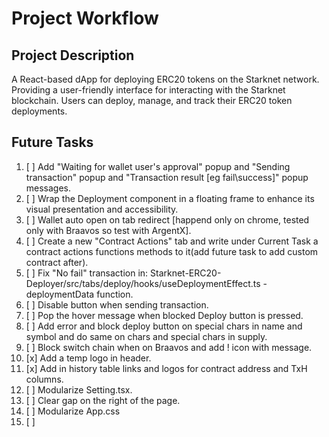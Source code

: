 # Project Workflow

## Project Description
A React-based dApp for deploying ERC20 tokens on the Starknet network.
Providing a user-friendly interface for interacting with the Starknet blockchain.
Users can deploy, manage, and track their ERC20 token deployments.


## Future Tasks

1.  [ ] Add "Waiting for wallet user's approval" popup and "Sending transaction" popup and "Transaction result [eg fail\success]" popup messages.
2.  [ ] Wrap the Deployment component in a floating frame to enhance its visual presentation and accessibility.
3.  [ ] Wallet auto open on tab redirect [happend only on chrome, tested only with Braavos so test with ArgentX].
4.  [ ] Create a new "Contract Actions" tab and write under Current Task a contract actions functions methods to it(add future task to add custom contract after).
5.  [ ] Fix "No fail" transaction in: Starknet-ERC20-Deployer/src/tabs/deploy/hooks/useDeploymentEffect.ts - deploymentData function.
6.  [ ] Disable button when sending transaction.
7.  [ ] Pop the hover message when blocked Deploy button is pressed.
8.  [ ] Add error and block deploy button on special chars in name and symbol and do same on chars and special chars in supply.
9.  [ ] Block switch chain when on Braavos and add ! icon with message.
10. [x] Add a temp logo in header.
11. [x] Add in history table links and logos for contract address and TxH columns.
12. [ ] Modularize Setting.tsx.
13. [ ] Clear gap on the right of the page.
14. [ ] Modularize App.css
15. [ ]